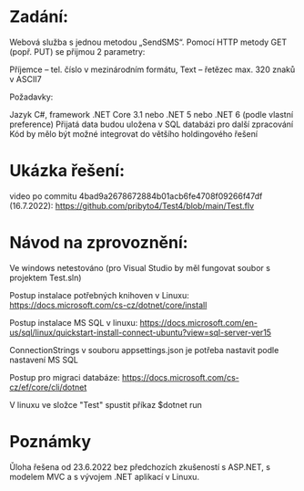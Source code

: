 # Zadání:

Webová služba s jednou metodou „SendSMS“. Pomocí HTTP metody GET (popř. PUT) se přijmou 2 parametry:

Příjemce – tel. číslo v mezinárodním formátu,
Text – řetězec max. 320 znaků v ASCII7

Požadavky:

Jazyk C#, framework .NET Core 3.1 nebo .NET 5 nebo .NET 6 (podle vlastní preference) Přijatá data budou uložena v SQL databázi pro další zpracování Kód by mělo být možné integrovat do většího holdingového řešení

# Ukázka řešení:

video po commitu 4bad9a2678672884b01acb6fe4708f09266f47df (16.7.2022): https://github.com/pribyto4/Test4/blob/main/Test.flv

# Návod na zprovoznění:

Ve windows netestováno (pro Visual Studio by měl fungovat soubor s projektem Test.sln)

Postup instalace potřebných knihoven v Linuxu: https://docs.microsoft.com/cs-cz/dotnet/core/install

Postup instalace MS SQL v linuxu: https://docs.microsoft.com/en-us/sql/linux/quickstart-install-connect-ubuntu?view=sql-server-ver15

ConnectionStrings v souboru appsettings.json je potřeba nastavit podle nastavení MS SQL

Postup pro migraci databáze: https://docs.microsoft.com/cs-cz/ef/core/cli/dotnet
 
V linuxu ve složce "Test" spustit příkaz $dotnet run

# Poznámky

Ǔloha řešena od 23.6.2022 bez předchozích zkušeností s ASP.NET, s modelem MVC a s vývojem .NET aplikací v Linuxu.
